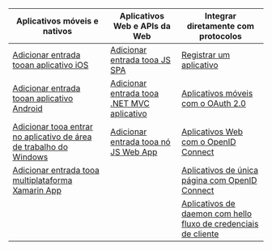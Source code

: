 | Aplicativos móveis e nativos | Aplicativos Web e APIs da Web | Integrar diretamente com protocolos |
| --- | --- | --- |
| [Adicionar entrada tooan aplicativo iOS](../articles/active-directory/develop/GuidedSetups/active-directory-ios.md) | [Adicionar entrada tooa JS SPA](../articles/active-directory/develop/GuidedSetups/active-directory-javascriptspa.md) |[Registrar um aplicativo](../articles/active-directory/develop/active-directory-v2-app-registration.md) | 
| [Adicionar entrada tooan aplicativo Android](../articles/active-directory/develop/guidedsetups/active-directory-mobileanddesktopapp-android-intro.md) | [Adicionar entrada tooa .NET MVC aplicativo](../articles/active-directory/develop/guidedsetups/active-directory-serversidewebapp-aspnetwebappowin-intro.md) |[Aplicativos móveis com o OAuth 2.0](../articles/active-directory/develop/active-directory-v2-protocols-oauth-code.md) |
| [Adicionar tooa entrar no aplicativo de área de trabalho do Windows](../articles/active-directory/develop/guidedsetups/active-directory-mobileanddesktopapp-windowsdesktop-intro.md) |[Adicionar entrada tooa nó JS Web App](../articles/active-directory/develop/active-directory-v2-devquickstarts-node-web.md) |[Aplicativos Web com o OpenID Connect](../articles/active-directory/develop/active-directory-v2-protocols-oidc.md) |
| [Adicionar entrada tooa multiplataforma Xamarin App](https://github.com/Azure-Samples/active-directory-xamarin-native-v2)|  |[Aplicativos de única página com OpenID Connect](../articles/active-directory/develop/active-directory-v2-protocols-implicit.md) |
|  |  | [Aplicativos de daemon com hello fluxo de credenciais de cliente](../articles/active-directory/develop/active-directory-v2-protocols-oauth-client-creds.md) |
